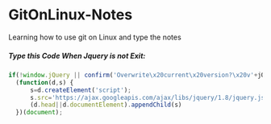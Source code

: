 # GitOnLinux-Notes
Learning how to use git on Linux and type the notes


##### Type this Code When Jquery is not Exit:  

```javascript
if(!window.jQuery || confirm('Overwrite\x20current\x20version?\x20v'+jQuery.fn.jquery))
  (function(d,s) {
      s=d.createElement('script');
      s.src='https://ajax.googleapis.com/ajax/libs/jquery/1.8/jquery.js';
      (d.head||d.documentElement).appendChild(s)
  })(document);
```

